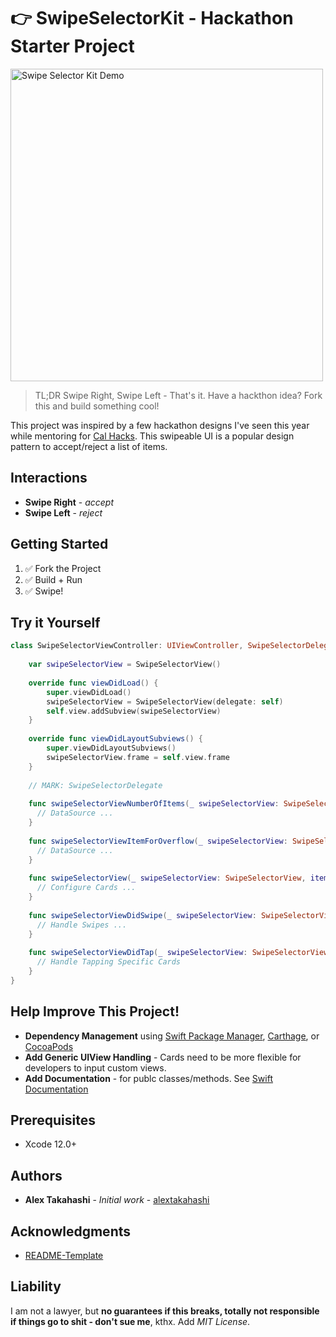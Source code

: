 # 👉 SwipeSelectorKit - Hackathon Starter Project

<img src="assets/2020_10_15_SwipeSelectorUIDemo.gif" alt="Swipe Selector Kit Demo" width="500"/>

> TL;DR Swipe Right, Swipe Left - That's it.  Have a hackthon idea? Fork this and build something cool!

This project was inspired by a few hackathon designs I've seen this year while mentoring for [Cal Hacks](https://calhacks.io/).  This swipeable UI is a popular design pattern to accept/reject a list of items.

## Interactions
* **Swipe Right** - *accept*
* **Swipe Left** - *reject*

## Getting Started

1. ✅ Fork the Project
2. ✅ Build + Run 
3. ✅ Swipe!

## Try it Yourself

```swift
class SwipeSelectorViewController: UIViewController, SwipeSelectorDelegate {
    
    var swipeSelectorView = SwipeSelectorView()
    
    override func viewDidLoad() {
        super.viewDidLoad()
        swipeSelectorView = SwipeSelectorView(delegate: self)
        self.view.addSubview(swipeSelectorView)
    }
    
    override func viewDidLayoutSubviews() {
        super.viewDidLayoutSubviews()
        swipeSelectorView.frame = self.view.frame
    }
    
    // MARK: SwipeSelectorDelegate
    
    func swipeSelectorViewNumberOfItems(_ swipeSelectorView: SwipeSelectorView) -> Int {
      // DataSource ...
    }
    
    func swipeSelectorViewItemForOverflow(_ swipeSelectorView: SwipeSelectorView) -> SwipeSelectorModel {
      // DataSource ...
    }
    
    func swipeSelectorView(_ swipeSelectorView: SwipeSelectorView, itemForRowAtIndex: Int) -> SwipeSelectorModel {
      // Configure Cards ...
    }
    
    func swipeSelectorViewDidSwipe(_ swipeSelectorView: SwipeSelectorView, itemAtIndex: Int, isRightSwipe: Bool) {
      // Handle Swipes ...
    }
    
    func swipeSelectorViewDidTap(_ swipeSelectorView: SwipeSelectorView, itemAtIndex: Int) {
      // Handle Tapping Specific Cards
    }
}


```

## Help Improve This Project!

* **Dependency Management** using [Swift Package Manager](https://swift.org/package-manager/), [Carthage](https://github.com/Carthage/Carthage), or [CocoaPods](https://cocoapods.org/)
* **Add Generic UIView Handling** - Cards need to be more flexible for developers to input custom views.
* **Add Documentation** - for publc classes/methods.  See [Swift Documentation](https://nshipster.com/swift-documentation/)

## Prerequisites

* Xcode 12.0+

## Authors

* **Alex Takahashi** - *Initial work* - [alextakahashi](https://github.com/alextakahashi)

## Acknowledgments

* [README-Template](https://gist.github.com/PurpleBooth/109311bb0361f32d87a2)

## Liability
I am not a lawyer, but **no guarantees if this breaks, totally not responsible if things go to shit - don't sue me**, kthx.  Add *MIT License*.
